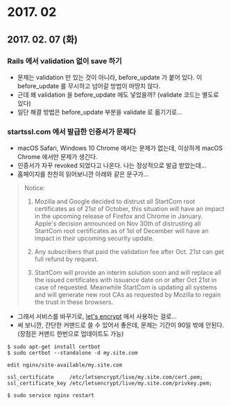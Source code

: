 # 2017. 02

## 2017. 02. 07 (화)

### Rails 에서 validation 없이 save 하기

* 문제는 validation 만 있는 것이 아니라, before_update 가 붙어 있다. 이 before_update 를 무시하고 넘어갈 방법이 마땅치 않다.
* 근데 왜 validation 을 before_update 에도 넣었을까? (validate 코드는 별도로 있다)
* 일단 해결 방법은 before_update 부분을 validate 로 옮기기로...

### startssl.com 에서 발급한 인증서가 문제다

* macOS Safari, Windows 10 Chrome 에서는 문제가 없는데, 이상하게 macOS Chrome 에서만 문제가 생긴다.
* 인증서가 자꾸 revoked 되었다고 나온다. 나는 정상적으로 발급 받았는데...
* 홈페이지를 찬찬히 읽어보니깐 아래와 같은 문구가...

> Notice:
>
> 1. Mozilla and Google decided to distrust all StartCom root certificates as of 21st of October, this situation will have an impact in the upcoming release of Firefox and Chrome in January. Apple's decision announced on Nov 30th of distrusting all StartCom root certificates as of 1st of December will have an impact in their upcoming security update.
>
> 2. Any subscribers that paid the validation fee after Oct. 21st can get full refund by request.
>
> 3. StartCom will provide an interim solution soon and will replace all the issued certificates with issuance date on or after Oct 21st in case of requested. Meanwhile StartCom is updating all systems and will generate new root CAs as requested by Mozilla to regain the trust in these browsers.

* 그래서 서비스를 바꾸기로, [let's encrypt](https://letsencrypt.org) 에서 사용하는 걸로...
* 써 보니깐, 간단한 커맨드로 쓸 수 있어서 좋은데, 문제는 기간이 90일 밖에 안된다. (장점은 커맨드 한번으로 업데이트도 가능)

```
$ sudo apt-get install certbot
$ sudo certbot --standalone -d my.site.com

edit nginx/site-available/my.site.com

ssl_certificate     /etc/letsencrypt/live/my.site.com/cert.pem;
ssl_certificate_key /etc/letsencrypt/live/my.site.com/privkey.pem;

$ sudo service nginx restart
```

